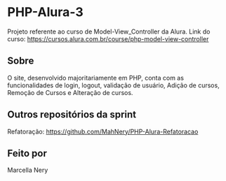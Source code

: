 # PHP-Alura-3

Projeto referente ao curso de Model-View_Controller da Alura.
Link do curso: https://cursos.alura.com.br/course/php-model-view-controller

## Sobre

O site, desenvolvido majoritariamente em PHP, conta com as funcionalidades de login, logout, validação de usuário, Adição de cursos, Remoção de Cursos e Alteração de cursos.

## Outros repositórios da sprint

Refatoração:
https://github.com/MahNery/PHP-Alura-Refatoracao

## Feito por

Marcella Nery
